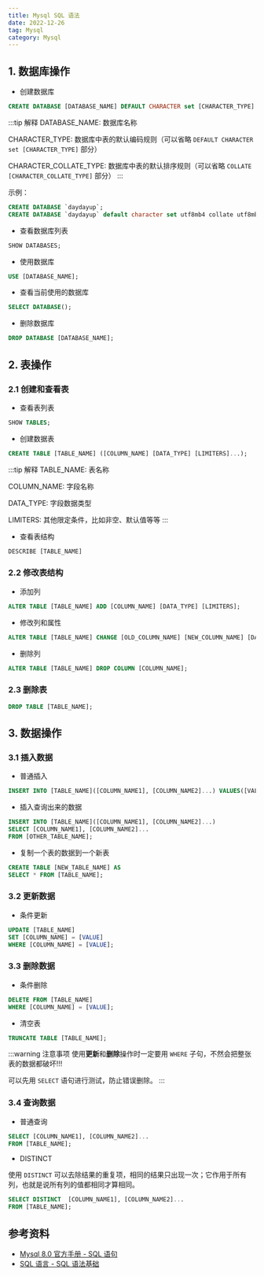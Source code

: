 ```yaml
---
title: Mysql SQL 语法
date: 2022-12-26
tag: Mysql
category: Mysql
---
```


## 1. 数据库操作

- 创建数据库

```sql
CREATE DATABASE [DATABASE_NAME] DEFAULT CHARACTER set [CHARACTER_TYPE] COLLATE [CHARACTER_COLLATE_TYPE];
```

:::tip 解释
DATABASE_NAME: 数据库名称

CHARACTER_TYPE: 数据库中表的默认编码规则（可以省略 `DEFAULT CHARACTER set [CHARACTER_TYPE]` 部分）

CHARACTER_COLLATE_TYPE: 数据库中表的默认排序规则（可以省略 `COLLATE [CHARACTER_COLLATE_TYPE]` 部分）
:::

示例：

```sql
CREATE DATABASE `daydayup`;
CREATE DATABASE `daydayup` default character set utf8mb4 collate utf8mb4_general_ci;
```

- 查看数据库列表

```sql
SHOW DATABASES;
```

- 使用数据库

```sql
USE [DATABASE_NAME];
```

- 查看当前使用的数据库

```sql
SELECT DATABASE();
```

- 删除数据库

```sql
DROP DATABASE [DATABASE_NAME];
```

## 2. 表操作

### 2.1 创建和查看表

- 查看表列表

```sql
SHOW TABLES;
```

- 创建数据表

```sql
CREATE TABLE [TABLE_NAME] ([COLUMN_NAME] [DATA_TYPE] [LIMITERS]...);
```

:::tip 解释
TABLE_NAME: 表名称

COLUMN_NAME: 字段名称

DATA_TYPE: 字段数据类型

LIMITERS: 其他限定条件，比如非空、默认值等等
:::

- 查看表结构

```sql
DESCRIBE [TABLE_NAME]
```

### 2.2 修改表结构

- 添加列

```sql
ALTER TABLE [TABLE_NAME] ADD [COLUMN_NAME] [DATA_TYPE] [LIMITERS];
```

- 修改列和属性

```sql
ALTER TABLE [TABLE_NAME] CHANGE [OLD_COLUMN_NAME] [NEW_COLUMN_NAME] [DATA_TYPE] [LIMITERS];
```

- 删除列

```sql
ALTER TABLE [TABLE_NAME] DROP COLUMN [COLUMN_NAME];
```

### 2.3 删除表

```sql
DROP TABLE [TABLE_NAME];
```

## 3. 数据操作

### 3.1 插入数据

- 普通插入

```sql
INSERT INTO [TABLE_NAME]([COLUMN_NAME1], [COLUMN_NAME2]...) VALUES([VALUE1], [VALUE2]...);
```

- 插入查询出来的数据

```sql
INSERT INTO [TABLE_NAME]([COLUMN_NAME1], [COLUMN_NAME2]...)
SELECT [COLUMN_NAME1], [COLUMN_NAME2]...
FROM [OTHER_TABLE_NAME];
```

- 复制一个表的数据到一个新表

```sql
CREATE TABLE [NEW_TABLE_NAME] AS
SELECT * FROM [TABLE_NAME];
```

### 3.2 更新数据

- 条件更新

```sql
UPDATE [TABLE_NAME]
SET [COLUMN_NAME] = [VALUE]
WHERE [COLUMN_NAME] = [VALUE];
```

### 3.3 删除数据

- 条件删除

```sql
DELETE FROM [TABLE_NAME]
WHERE [COLUMN_NAME] = [VALUE];
```

- 清空表

```sql
TRUNCATE TABLE [TABLE_NAME];
```

:::warning 注意事项
使用**更新**和**删除**操作时一定要用 `WHERE` 子句，不然会把整张表的数据都破坏!!!

可以先用 `SELECT` 语句进行测试，防止错误删除。
:::

### 3.4 查询数据

- 普通查询

```sql
SELECT [COLUMN_NAME1], [COLUMN_NAME2]...
FROM [TABLE_NAME];
```

- DISTINCT

使用 `DISTINCT` 可以去除结果的重复项，相同的结果只出现一次；它作用于所有列，也就是说所有列的值都相同才算相同。

```sql
SELECT DISTINCT  [COLUMN_NAME1], [COLUMN_NAME2]...
FROM [TABLE_NAME];
```

## 参考资料

- [Mysql 8.0 官方手册 - SQL 语句](https://dev.mysql.com/doc/refman/8.0/en/sql-statements.html)
- [SQL 语言 - SQL 语法基础](https://pdai.tech/md/db/sql-lan/sql-lan.html)